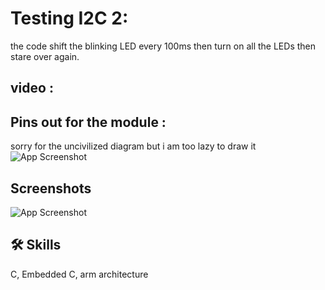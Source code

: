
# Testing I2C 2: 
the code shift the blinking LED every 100ms then turn on all the LEDs then stare over again. <br>

## video : 

## Pins out for the module : 
sorry for the uncivilized diagram but i am too lazy to draw it <br>
![App Screenshot](https://via.placeholder.com/468x300?text=App+Screenshot+Here)

## Screenshots
![App Screenshot](https://via.placeholder.com/468x300?text=App+Screenshot+Here)


## 🛠 Skills
C, Embedded C, arm architecture

